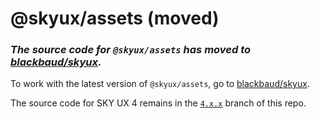 # @skyux/assets (moved)

### *The source code for `@skyux/assets` has moved to [blackbaud/skyux](https://github.com/blackbaud/skyux).*

To work with the latest version of `@skyux/assets`, go to [blackbaud/skyux](https://github.com/blackbaud/skyux).

The source code for SKY UX 4 remains in the [`4.x.x`](https://github.com/blackbaud/skyux-assets/tree/4.x.x) branch of this repo.
